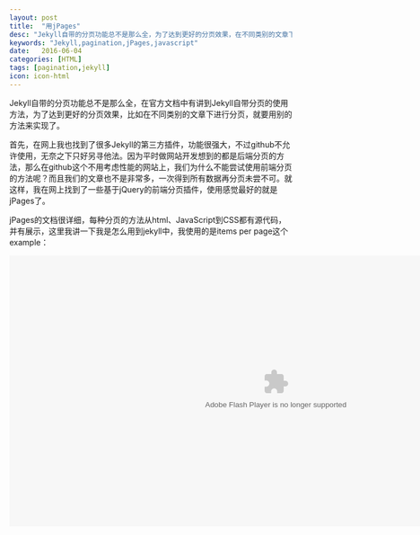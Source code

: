 ```yaml
---
layout: post
title:  "用jPages"
desc: "Jekyll自带的分页功能总不是那么全，为了达到更好的分页效果，在不同类别的文章下进行分页，就要用别的方法来实现了。"
keywords: "Jekyll,pagination,jPages,javascript"
date:   2016-06-04
categories: [HTML]
tags: [pagination,jekyll]
icon: icon-html
---
```



Jekyll自带的分页功能总不是那么全，在官方文档中有讲到Jekyll自带分页的使用方法，为了达到更好的分页效果，比如在不同类别的文章下进行分页，就要用别的方法来实现了。

首先，在网上我也找到了很多Jekyll的第三方插件，功能很强大，不过github不允许使用，无奈之下只好另寻他法。因为平时做网站开发想到的都是后端分页的方法，那么在github这个不用考虑性能的网站上，我们为什么不能尝试使用前端分页的方法呢？而且我们的文章也不是非常多，一次得到所有数据再分页未尝不可。就这样，我在网上找到了一些基于jQuery的前端分页插件，使用感觉最好的就是jPages了。

jPages的文档很详细，每种分页的方法从html、JavaScript到CSS都有源代码，并有展示，这里我讲一下我是怎么用到jekyll中，我使用的是items per page这个example：

<div class="scontent" id="bofqi">
    <object type="application/x-shockwave-flash" class="player" data="http://static.hdslb.com/play.swf" width="950" height="482" id="player_placeholder" style="visibility: visible;"><param name="bgcolor" value="#ffffff"><param name="allowfullscreeninteractive" value="true"><param name="allowfullscreen" value="true"><param name="quality" value="high"><param name="allowscriptaccess" value="always"><param name="wmode" value="direct"><param name="flashvars" value="cid=8263339&amp;aid=5086838&amp;pre_ad=0"></object>
<script type="text/javascript">EmbedPlayer('player', "http://static.hdslb.com/play.swf", "cid=8263339&aid=5086838&pre_ad=0");</script>
    </div>